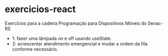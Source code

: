 # exercicios-react

Exercícios para a cadeira Programação para Dispositivos Móveis do Senac-RS

* 1: fazer uma lâmpada on e off usando useState.
* 2: acrescentar atendimento emergencial e mudar a ordem da fila conforme necessário.
